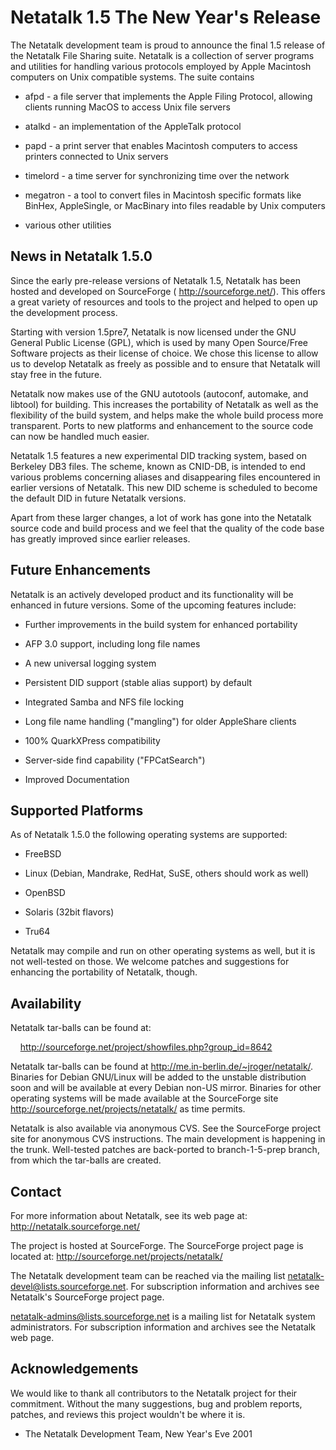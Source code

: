 # Netatalk 1.5 The New Year's Release

The Netatalk development team is proud to announce the final 1.5 release
of the Netatalk File Sharing suite. Netatalk is a collection of server
programs and utilities for handling various protocols employed by Apple
Macintosh computers on Unix compatible systems. The suite contains

- afpd - a file server that implements the Apple Filing Protocol,
  allowing clients running MacOS to access Unix file servers

- atalkd - an implementation of the AppleTalk protocol

- papd - a print server that enables Macintosh computers to access
  printers connected to Unix servers

- timelord - a time server for synchronizing time over the network

- megatron - a tool to convert files in Macintosh specific formats like
  BinHex, AppleSingle, or MacBinary into files readable by Unix
  computers

- various other utilities

## News in Netatalk 1.5.0

Since the early pre-release versions of Netatalk 1.5, Netatalk has been
hosted and developed on SourceForge ( <http://sourceforge.net/>). This
offers a great variety of resources and tools to the project and helped
to open up the development process.

Starting with version 1.5pre7, Netatalk is now licensed under the GNU
General Public License (GPL), which is used by many Open Source/Free
Software projects as their license of choice. We chose this license to
allow us to develop Netatalk as freely as possible and to ensure that
Netatalk will stay free in the future.

Netatalk now makes use of the GNU autotools (autoconf, automake, and
libtool) for building. This increases the portability of Netatalk as
well as the flexibility of the build system, and helps make the whole
build process more transparent. Ports to new platforms and enhancement
to the source code can now be handled much easier.

Netatalk 1.5 features a new experimental DID tracking system, based on
Berkeley DB3 files. The scheme, known as CNID-DB, is intended to end
various problems concerning aliases and disappearing files encountered
in earlier versions of Netatalk. This new DID scheme is scheduled to
become the default DID in future Netatalk versions.

Apart from these larger changes, a lot of work has gone into the
Netatalk source code and build process and we feel that the quality of
the code base has greatly improved since earlier releases.

## Future Enhancements

Netatalk is an actively developed product and its functionality will be
enhanced in future versions. Some of the upcoming features include:

- Further improvements in the build system for enhanced portability

- AFP 3.0 support, including long file names

- A new universal logging system

- Persistent DID support (stable alias support) by default

- Integrated Samba and NFS file locking

- Long file name handling ("mangling") for older AppleShare clients

- 100% QuarkXPress compatibility

- Server-side find capability ("FPCatSearch")

- Improved Documentation

## Supported Platforms

As of Netatalk 1.5.0 the following operating systems are supported:

- FreeBSD

- Linux (Debian, Mandrake, RedHat, SuSE, others should work as well)

- OpenBSD

- Solaris (32bit flavors)

- Tru64

Netatalk may compile and run on other operating systems as well, but it
is not well-tested on those. We welcome patches and suggestions for
enhancing the portability of Netatalk, though.

## Availability

Netatalk tar-balls can be found at:

    <http://sourceforge.net/project/showfiles.php?group_id=8642>

Netatalk tar-balls can be found at
<http://me.in-berlin.de/~jroger/netatalk/>. Binaries for Debian GNU/Linux
will be added to the unstable distribution soon and will be available at
every Debian non-US mirror. Binaries for other operating systems will be
made available at the SourceForge site
<http://sourceforge.net/projects/netatalk/> as time permits.

Netatalk is also available via anonymous CVS. See the SourceForge
project site for anonymous CVS instructions. The main development is
happening in the trunk. Well-tested patches are back-ported to
branch-1-5-prep branch, from which the tar-balls are created.

## Contact

For more information about Netatalk, see its web page at:
<http://netatalk.sourceforge.net/>

The project is hosted at SourceForge. The SourceForge project page is
located at: <http://sourceforge.net/projects/netatalk/>

The Netatalk development team can be reached via the mailing list
<netatalk-devel@lists.sourceforge.net>. For subscription information and
archives see Netatalk's SourceForge project page.

<netatalk-admins@lists.sourceforge.net> is a mailing list for Netatalk
system administrators. For subscription information and archives see the
Netatalk web page.

## Acknowledgements

We would like to thank all contributors to the Netatalk project for
their commitment. Without the many suggestions, bug and problem reports,
patches, and reviews this project wouldn't be where it is.

- The Netatalk Development Team, New Year's Eve 2001
